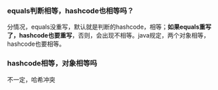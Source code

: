 ### equals判断相等，hashcode也相等吗？
分情况，equals没重写，默认就是判断的hashcode，相等；**如果equals重写了，hashcode也要重写**，否则，会出现不相等。java规定，两个对象相等，hashcode也要相等。
### hashcode相等，对象相等吗
不一定，哈希冲突